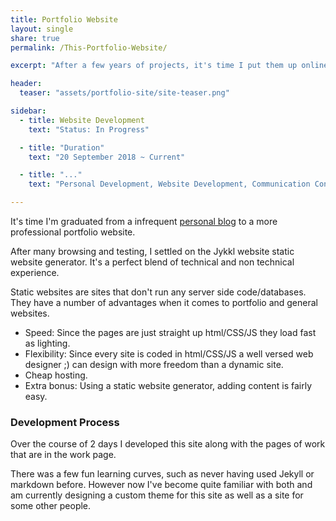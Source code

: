 ```yaml
---
title: Portfolio Website
layout: single
share: true
permalink: /This-Portfolio-Website/

excerpt: "After a few years of projects, it's time I put them up online."

header:
  teaser: "assets/portfolio-site/site-teaser.png"

sidebar:
  - title: Website Development
    text: "Status: In Progress"

  - title: "Duration"
    text: "20 September 2018 ~ Current"

  - title: "..."
    text: "Personal Development, Website Development, Communication Content"

---
```



It's time I'm graduated from a infrequent [personal blog](https://benjdmaclaren.wordpress.com/) to a more professional portfolio website.

After many browsing and testing, I settled on the Jykkl website static website
generator. It's a perfect blend of technical and non technical experience.

Static websites are sites that don't run any server side code/databases. They
have a number of advantages when it comes to portfolio and general websites.

- Speed: Since the pages are just straight up html/CSS/JS they load fast as lighting.
- Flexibility: Since every site is coded in html/CSS/JS a well versed web designer ;) can design with more freedom than a dynamic site.
- Cheap hosting.
- Extra bonus: Using a static website generator, adding content is fairly easy.

### Development Process

Over the course of 2 days I developed this site along with the pages of work that
are in the work page.

There was a few fun learning curves, such as never having used Jekyll or markdown
before. However now I've become quite familiar with both and am currently
designing a custom theme for this site as well as a site for some other people.
